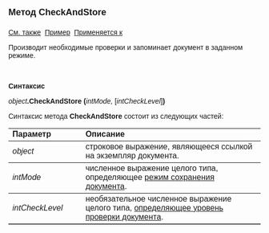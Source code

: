 <html>
<head>
<title>Документ\CheckAndStore</title>
    <style type="text/css">
        .auto-style1 {
            height: 36px;
        }
        .auto-style2 {
            height: 18px;
        }
        .auto-style3 {
            width: 29%;
        }
        .auto-style4 {
            height: 36px;
            width: 29%;
        }
        .auto-style5 {
            height: 18px;
            width: 29%;
        }
    </style>
</head>

<body>

<p><strong><font size="4" face="Arial">Метод CheckAndStore<br>
<br>
</font></strong><font face="Arial"><a href="../Asdoc.html">См. также</a>&nbsp;
<u>Пример</u>&nbsp; <a href="../Asdoc.html">Применяется к</a></font></p>

<p class="label"><font face="Arial">Производит необходимые проверки и 
запоминает документ в заданном режиме.</font></p>

<p class="label">&nbsp;</p>

<p class="label"><font face="Arial"><b>Синтаксис</b></font></p>

<p><font face="Arial"><em>object</em><strong>.CheckAndStore (</strong><em>intMode,
</em></font><font face="Arial">[<i>intCheckLevel</i>]<strong>)</strong></font><br>
</p>

<p><font face="Arial">Синтаксис метода <strong>CheckAndStore</strong>
состоит из следующих частей:</font></p>

<table border="1" cellPadding="5" cols="2" frame="below" rules="rows">
<TBODY>
  <tr vAlign="top">
    <td class="label" width="29%"><font face="Arial"><b>Параметр</b></font></td>
    <td class="label" width="71%"><font face="Arial"><strong>Описание</strong></font></td>
  </tr>
  <tr>
    <td width="29%"><font face="Arial"><em>object</em></font></td>
    <td width="71%"><font face="Arial">строковое выражение, являющееся 
	ссылкой на экземпляр документа.</font></td>
  </tr>
  <tr>
    <td width="29%"><font face="Arial"><em>intMode</em></font></td>
    <td width="71%"><font face="Arial">численное выражение целого 
	типа, определяющее <a href="Mode.html">режим сохранения документа</a>.</font></td>
  </tr>
  <tr>
    <td width="29%"><font face="Arial"><i>intCheckLevel</i></font></td>
    <td width="71%"><font face="Arial">необязательное численное 
	выражение целого типа, <a href="DocCheckLevel.html">определяющее уровень проверки документа</a>.</font></td>
  </tr>
</table>
<br>
</body>
</html>
